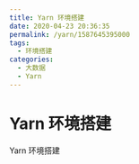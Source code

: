 ```yaml
---
title: Yarn 环境搭建
date: 2020-04-23 20:36:35
permalink: /yarn/1587645395000
tags: 
  - 环境搭建
categories: 
  - 大数据
  - Yarn
---
```

# Yarn 环境搭建

 Yarn 环境搭建